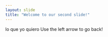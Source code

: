 ```yaml
---
layout: slide
title: "Welcome to our second slide!"
---
```

lo que yo quiero
Use the left arrow to go back!
